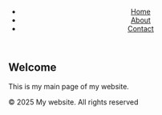 <!DOCTYPE html>
<html lang="en">
    <head>
        <title></title>
        <link rel="stylesheet" href="style.css">
    </head>
    <body>
        <header>
            <nav class="navbar">
                <ul>
                    <li><a href="index.html" class="active">Home</a></li>
                    <li><a href="about.html">About</a></li>
                    <li><a href="contact.html">Contact</a></li>
                </ul>
            </nav>
        </header>
        <main>
            <section class="profile">
                <h1>Welcome</h1>
                <p>This is my main page of my website.</p>
            </section>
        </main>
        <footer>
            <p>&copy; 2025 My website. All rights reserved</p>
        </footer>
    </body>
</html>
